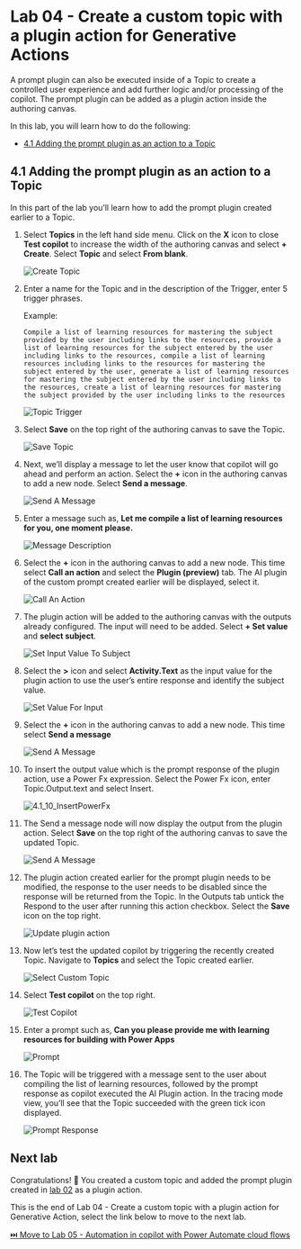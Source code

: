 # Lab 04 - Create a custom topic with a plugin action for Generative Actions

A prompt plugin can also be executed inside of a Topic to create a controlled user experience and add further logic and/or processing of the copilot.  The prompt plugin can be added as a plugin action inside the authoring canvas.

In this lab, you will learn how to do the following:
* [4.1	Adding the prompt plugin as an action to a Topic](#41-adding-the-prompt-plugin-as-an-action-to-a-topic)

## 4.1	Adding the prompt plugin as an action to a Topic

In this part of the lab you’ll learn how to add the prompt plugin created earlier to a Topic.

1.	Select **Topics** in the left hand side menu. Click on the **X** icon to close **Test copilot** to increase the width of the authoring canvas and select **+ Create**. Select **Topic** and select **From blank**.

    ![Create Topic](assets/4.1_01_CreateTopic.jpg)

1.	Enter a name for the Topic and in the description of the Trigger, enter 5 trigger phrases. 

    Example: 

    ```
    Compile a list of learning resources for mastering the subject provided by the user including links to the resources, provide a list of learning resources for the subject entered by the user including links to the resources, compile a list of learning resources including links to the resources for mastering the subject entered by the user, generate a list of learning resources for mastering the subject entered by the user including links to the resources, create a list of learning resources for mastering the subject provided by the user including links to the resources
    ```  

    ![Topic Trigger](assets/4.1_02_TopicTrigger.jpg)

1.	Select **Save** on the top right of the authoring canvas to save the Topic.

    ![Save Topic](assets/4.1_03_SaveTopic.jpg)

1.	Next, we’ll display a message to let the user know that copilot will go ahead and perform an action. Select the **+** icon in the authoring canvas to add a new node. Select **Send a message**.

    ![Send A Message](assets/4.1_04_SendAMessage.jpg)

1.	Enter a message such as, **Let me compile a list of learning resources for you, one moment please.**

    ![Message Description](assets/4.1_05_MessageDescription.jpg)

1.	Select the **+** icon in the authoring canvas to add a new node. This time select **Call an action** and select the **Plugin (preview)** tab. The AI plugin of the custom prompt created earlier will be displayed, select it.

    ![Call An Action](assets/4.1_06_CallAnAction.jpg)

1.	The plugin action will be added to the authoring canvas with the outputs already configured. The input will need to be added. Select **+ Set value** and **select subject**.

    ![Set Input Value To Subject](assets/4.1_07_SetInputValueToSubject.jpg)

1.	Select the **>** icon and select **Activity.Text** as the input value for the plugin action to use the user’s entire response and identify the subject value.

    ![Set Value For Input](assets/4.1_08_SetValueForInput.jpg)

1.	Select the **+** icon in the authoring canvas to add a new node. This time select **Send a message**

    ![Send A Message](assets/4.1_09_SendAMessage.jpg)

1.	To insert the output value which is the prompt response of the plugin action, use a Power Fx expression. Select the Power Fx icon, enter Topic.Output.text and select Insert.
    
    ![4.1_10_InsertPowerFx](assets/4.1_10_InsertPowerFx.jpg)

1.	The Send a message node will now display the output from the plugin action.	Select **Save** on the top right of the authoring canvas to save the updated Topic.

    ![Send A Message](assets/4.1_11_SendAMessage.jpg)

1.	The plugin action created earlier for the prompt plugin needs to be modified, the response to the user needs to be disabled since the response will be returned from the Topic. In the Outputs tab untick the Respond to the user after running this action checkbox. Select the **Save** icon on the top right. 

    ![Update plugin action](assets/4.1_13_UpdatePluginAction.jpg)

1.	Now let’s test the updated copilot by triggering the recently created Topic. Navigate to **Topics** and select the Topic created earlier.

    ![Select Custom Topic](assets/4.1_14_SelectCustomTopic.jpg)

1.	Select **Test copilot** on the top right.

    ![Test Copilot](assets/4.1_15_TestCopilot.jpg)

1. Enter a prompt such as, **Can you please provide me with learning resources for building with Power Apps**

    ![Prompt](assets/4.1_16_EnterPrompt.jpg)

1.	The Topic will be triggered with a message sent to the user about compiling the list of learning resources, followed by the prompt response as copilot executed the AI Plugin action. In the tracing mode view, you’ll see that the Topic succeeded with the green tick icon displayed.

    ![Prompt Response](assets/4.1_17_PromptResponse.jpg)

## Next lab

Congratulations! 🥳 You created a custom topic and added the prompt plugin created in [lab 02](../lab-02/README.md) as a plugin action.

This is the end of Lab 04 - Create a custom topic with a plugin action for Generative Action, select the link below to move to the next lab.

[⏭️ Move to Lab 05 - Automation in copilot with Power Automate cloud flows](../lab-05/README.md)
